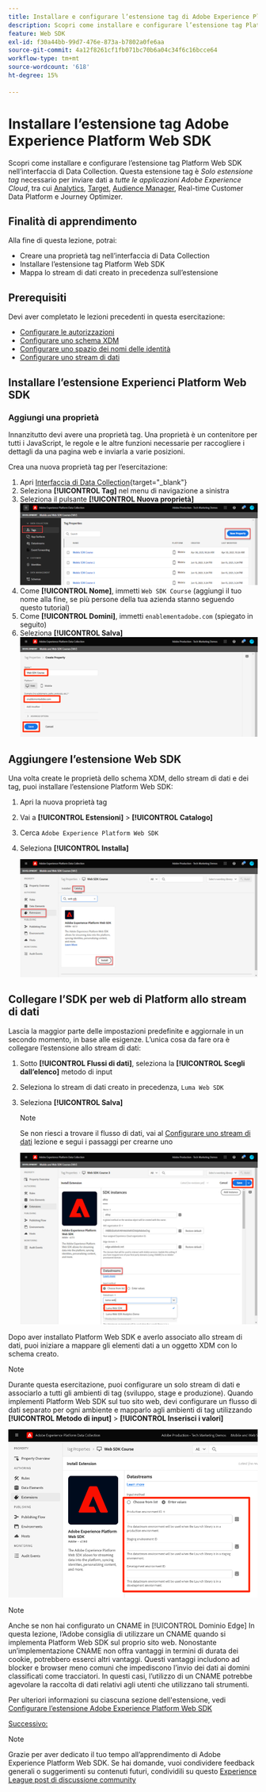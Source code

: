```yaml
---
title: Installare e configurare l’estensione tag di Adobe Experience Platform Web SDK
description: Scopri come installare e configurare l’estensione tag Platform Web SDK nell’interfaccia di Data Collection. Questa lezione fa parte dell’esercitazione Implementare Adobe Experience Cloud con Web SDK.
feature: Web SDK
exl-id: f30a44bb-99d7-476e-873a-b7802a0fe6aa
source-git-commit: 4a12f8261cf1fb071bc70b6a04c34f6c16bcce64
workflow-type: tm+mt
source-wordcount: '618'
ht-degree: 15%

---
```


# Installare l’estensione tag Adobe Experience Platform Web SDK

Scopri come installare e configurare l’estensione tag Platform Web SDK nell’interfaccia di Data Collection. Questa estensione tag è _Solo estensione tag_ necessario per inviare dati a _tutte le applicazioni Adobe Experience Cloud_, tra cui [Analytics](setup-analytics.md), [Target](setup-target.md), [Audience Manager](setup-audience-manager.md), Real-time Customer Data Platform e Journey Optimizer.

## Finalità di apprendimento

Alla fine di questa lezione, potrai:

* Creare una proprietà tag nell’interfaccia di Data Collection
* Installare l’estensione tag Platform Web SDK
* Mappa lo stream di dati creato in precedenza sull’estensione

## Prerequisiti

Devi aver completato le lezioni precedenti in questa esercitazione:

* [Configurare le autorizzazioni](configure-permissions.md)
* [Configurare uno schema XDM](configure-schemas.md)
* [Configurare uno spazio dei nomi delle identità](configure-identities.md)
* [Configurare uno stream di dati](configure-datastream.md)

## Installare l’estensione Experienci Platform Web SDK

### Aggiungi una proprietà

Innanzitutto devi avere una proprietà tag. Una proprietà è un contenitore per tutti i JavaScript, le regole e le altre funzioni necessarie per raccogliere i dettagli da una pagina web e inviarla a varie posizioni.

Crea una nuova proprietà tag per l’esercitazione:

1. Apri [Interfaccia di Data Collection](https://launch.adobe.com/){target="_blank"}
1. Seleziona **[!UICONTROL Tag]** nel menu di navigazione a sinistra
1. Seleziona il pulsante **[!UICONTROL Nuova proprietà]**
   ![Aggiungi una nuova proprietà](assets/websdk-property-addNewProperty.png)
1. Come **[!UICONTROL Nome]**, immetti `Web SDK Course` (aggiungi il tuo nome alla fine, se più persone della tua azienda stanno seguendo questo tutorial)
1. Come **[!UICONTROL Domini]**, immetti `enablementadobe.com` (spiegato in seguito)
1. Seleziona **[!UICONTROL Salva]**
   ![Dettagli proprietà](assets/websdk-property-propertyDetails.png)

## Aggiungere l’estensione Web SDK

Una volta create le proprietà dello schema XDM, dello stream di dati e dei tag, puoi installare l’estensione Platform Web SDK:

1. Apri la nuova proprietà tag
1. Vai a **[!UICONTROL Estensioni]** > **[!UICONTROL Catalogo]**
1. Cerca `Adobe Experience Platform Web SDK`
1. Seleziona **[!UICONTROL Installa]**

   ![Installare l’estensione Web SDK](assets/extension-platform-web-sdk.jpg)


## Collegare l’SDK per web di Platform allo stream di dati

Lascia la maggior parte delle impostazioni predefinite e aggiornale in un secondo momento, in base alle esigenze. L’unica cosa da fare ora è collegare l’estensione allo stream di dati:

1. Sotto **[!UICONTROL Flussi di dati]**, seleziona la **[!UICONTROL Scegli dall’elenco]** metodo di input
1. Seleziona lo stream di dati creato in precedenza, `Luma Web SDK`
1. Seleziona **[!UICONTROL Salva]**
   >[!NOTE]
   >
   > Se non riesci a trovare il flusso di dati, vai al [Configurare uno stream di dati](configure-datastream.md) lezione e segui i passaggi per crearne uno

   ![Selezione dello stream di dati](assets/extension-luma-web-sdk-datastream-extension.png)

Dopo aver installato Platform Web SDK e averlo associato allo stream di dati, puoi iniziare a mappare gli elementi dati a un oggetto XDM con lo schema creato.

>[!NOTE]
>
>Durante questa esercitazione, puoi configurare un solo stream di dati e associarlo a tutti gli ambienti di tag (sviluppo, stage e produzione). Quando implementi Platform Web SDK sul tuo sito web, devi configurare un flusso di dati separato per ogni ambiente e mapparlo agli ambienti di tag utilizzando **[!UICONTROL Metodo di input]** > **[!UICONTROL Inserisci i valori]**
>
>![Selezione dello stream di dati](assets/extension-luma-web-sdk-datastream-extension-enterValues.png)

>[!NOTE]
>
>Anche se non hai configurato un CNAME in [!UICONTROL Dominio Edge] In questa lezione, l’Adobe consiglia di utilizzare un CNAME quando si implementa Platform Web SDK sul proprio sito web. Nonostante un’implementazione CNAME non offra vantaggi in termini di durata dei cookie, potrebbero esserci altri vantaggi. Questi vantaggi includono ad blocker e browser meno comuni che impediscono l’invio dei dati ai domini classificati come tracciatori. In questi casi, l’utilizzo di un CNAME potrebbe agevolare la raccolta di dati relativi agli utenti che utilizzano tali strumenti.

Per ulteriori informazioni su ciascuna sezione dell&#39;estensione, vedi [Configurare l’estensione Adobe Experience Platform Web SDK](https://experienceleague.adobe.com/docs/experience-platform/edge/extension/web-sdk-extension-configuration.html?lang=it)



[Successivo: ](create-data-elements.md)

>[!NOTE]
>
>Grazie per aver dedicato il tuo tempo all’apprendimento di Adobe Experience Platform Web SDK. Se hai domande, vuoi condividere feedback generali o suggerimenti su contenuti futuri, condividili su questo [Experience League post di discussione community](https://experienceleaguecommunities.adobe.com/t5/adobe-experience-platform-launch/tutorial-discussion-implement-adobe-experience-cloud-with-web/td-p/444996)
